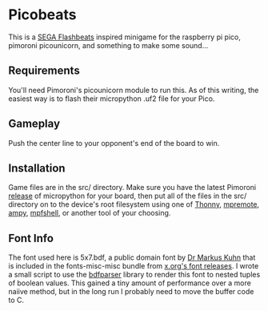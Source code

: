 Picobeats
====

This is a [SEGA Flashbeats](https://www.arcade-museum.com/game_detail.php?game_id=17932) inspired minigame for the raspberry pi pico, pimoroni picounicorn, and something to make some sound...

Requirements
----

You'll need Pimoroni's picounicorn module to run this.  As of this writing, the easiest way is to flash their micropython .uf2 file for your Pico.

Gameplay
----

Push the center line to your opponent's end of the board to win.

Installation
----

Game files are in the src/ directory.  Make sure you have the latest Pimoroni [release](https://github.com/pimoroni/pimoroni-pico/releases/latest) of micropython for your board, then put all of the files in the src/ directory on to the device's root filesystem using one of [Thonny](https://thonny.org/), [mpremote](https://docs.micropython.org/en/latest/reference/mpremote.html), [ampy](https://github.com/scientifichackers/ampy), [mpfshell](https://github.com/wendlers/mpfshell), or another tool of your choosing.

Font Info
----

The font used here is 5x7.bdf, a public domain font by [Dr Markus Kuhn](https://www.cl.cam.ac.uk/~mgk25/) that is included in the fonts-misc-misc bundle from [x.org's font releases](https://www.x.org/releases/individual/font/font-misc-misc-1.1.2.tar.gz).  I wrote a small script to use the [bdfparser](https://font.tomchen.org/bdfparser_py/) library to render this font to nested tuples of boolean values.  This gained a tiny amount of performance over a more naiive method, but in the long run I probably need to move the buffer code to C.
